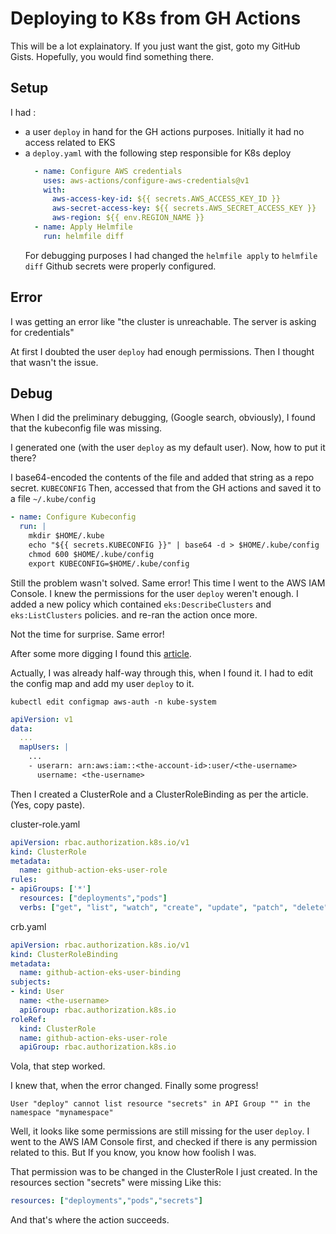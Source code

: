 # Deploying to K8s from GH Actions

This will be a lot explainatory. If you just want the gist, goto my GitHub Gists. Hopefully, you would find something there.

## Setup
I had :
  - a user `deploy` in hand for the GH actions purposes. Initially it had no access related to EKS
  - a `deploy.yaml` with the following step responsible for K8s deploy
    ```yaml
      - name: Configure AWS credentials
        uses: aws-actions/configure-aws-credentials@v1
        with:
          aws-access-key-id: ${{ secrets.AWS_ACCESS_KEY_ID }}
          aws-secret-access-key: ${{ secrets.AWS_SECRET_ACCESS_KEY }}
          aws-region: ${{ env.REGION_NAME }}
      - name: Apply Helmfile
        run: helmfile diff
    ```
    For debugging purposes I had changed the `helmfile apply` to `helmfile diff`
Github secrets were properly configured.

## Error
I was getting an error like "the cluster is unreachable. The server is asking for credentials"

At first I doubted the user `deploy` had enough permissions. Then I thought that wasn't the issue.
 

## Debug
When I did the preliminary debugging, (Google search, obviously), I found that the kubeconfig file was missing. 

I generated one (with the user `deploy` as my default user). Now, how to put it there?

I base64-encoded the contents of the file and added that string as a repo secret. `KUBECONFIG`
Then, accessed that from the GH actions and saved it to a file `~/.kube/config`
```yaml
- name: Configure Kubeconfig
  run: |
    mkdir $HOME/.kube 
    echo "${{ secrets.KUBECONFIG }}" | base64 -d > $HOME/.kube/config
    chmod 600 $HOME/.kube/config
    export KUBECONFIG=$HOME/.kube/config
```


Still the problem wasn't solved. Same error!
This time I went to the AWS IAM Console. I knew the permissions for the user `deploy` weren't enough. I added a new policy which contained `eks:DescribeClusters` and `eks:ListClusters` policies.
and re-ran the action once more.

Not the time for surprise. Same error!

After some more digging I found this [article](https://ianbelcher.me/tech-blog/setup-github-actions-for-eks-deployments). 

Actually, I was already half-way through this, when I found it.
I had to edit the config map and add my user `deploy` to it.
```
kubectl edit configmap aws-auth -n kube-system
```
```yaml
apiVersion: v1
data:
  ...
  mapUsers: |
    ...
    - userarn: arn:aws:iam::<the-account-id>:user/<the-username>
      username: <the-username>
```
Then I created a ClusterRole and a ClusterRoleBinding as per the article. (Yes, copy paste).

cluster-role.yaml
```yaml
apiVersion: rbac.authorization.k8s.io/v1
kind: ClusterRole
metadata:
  name: github-action-eks-user-role
rules:
- apiGroups: ['*']
  resources: ["deployments","pods"]
  verbs: ["get", "list", "watch", "create", "update", "patch", "delete"]
```
crb.yaml
```yaml
apiVersion: rbac.authorization.k8s.io/v1
kind: ClusterRoleBinding
metadata:
  name: github-action-eks-user-binding
subjects:
- kind: User
  name: <the-username>
  apiGroup: rbac.authorization.k8s.io
roleRef:
  kind: ClusterRole
  name: github-action-eks-user-role
  apiGroup: rbac.authorization.k8s.io
```
Vola, that step worked.

I knew that, when the error changed. Finally some progress!
```
User "deploy" cannot list resource "secrets" in API Group "" in the namespace "mynamespace"
```
Well, it looks like some permissions are still missing for the user `deploy`.
I went to the AWS IAM Console first, and checked if there is any permission related to this. But If you know, you know how foolish I was.

That permission was to be changed in the ClusterRole I just created. In the resources section "secrets" were missing
Like this:
```yaml
resources: ["deployments","pods","secrets"]
````

And that's where the action succeeds.
